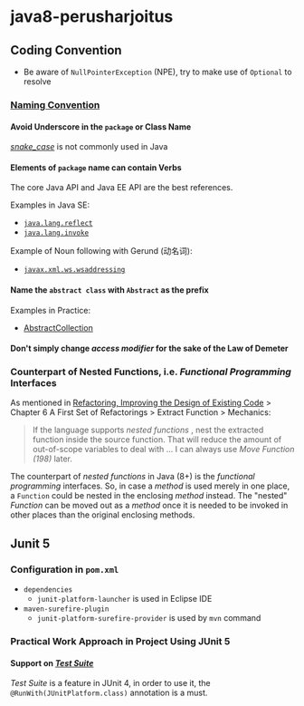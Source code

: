 # java8-perusharjoitus
## Coding Convention
* Be aware of `NullPointerException` (NPE), try to make use of `Optional` to resolve


### [Naming Convention](https://www.oracle.com/java/technologies/javase/codeconventions-namingconventions.html)

#### Avoid Underscore in the `package` or Class Name
[*snake_case*](#) is not commonly used in Java

#### Elements of `package` name can contain Verbs

The core Java API and Java EE API are the best references.

Examples in Java SE:
* [`java.lang.reflect`](https://docs.oracle.com/javase/8/docs/api/java/lang/reflect/package-frame.html)
* [`java.lang.invoke`](https://docs.oracle.com/javase/8/docs/api/java/lang/invoke/package-frame.html)

Example of Noun following with Gerund (动名词):
* [`javax.xml.ws.wsaddressing`](https://docs.oracle.com/javaee/7/api/javax/xml/ws/wsaddressing/package-frame.html)



#### Name the `abstract class` with `Abstract` as the prefix
Examples in Practice:
* [AbstractCollection](https://docs.oracle.com/javase/8/docs/api/java/util/AbstractCollection.html)

#### Don't simply change *access modifier* for the sake of the Law of Demeter

### Counterpart of Nested Functions, i.e. *Functional Programming* Interfaces
As mentioned in [Refactoring, Improving the Design of Existing Code](https://www.amazon.com/Refactoring-Improving-Existing-Addison-Wesley-Signature/dp/0134757599) > Chapter 6 A First Set of Refactorings > Extract Function > Mechanics:

> If the language supports *nested functions* , nest the extracted function inside the source function. That will reduce the amount of out-of-scope variables to deal with ... I can always use *Move Function (198)* later.

The counterpart of *nested functions* in Java (8+) is the *functional programming* interfaces. So, in case a *method* is used merely in one place, a `Function` could be nested in the enclosing *method* instead. The "nested" *Function* can be moved out as a *method* once it is needed to be invoked in other places than the original enclosing methods.  

## Junit 5 
### Configuration in `pom.xml`
* `dependencies`
  * `junit-platform-launcher` is used in Eclipse IDE
* `maven-surefire-plugin`
  * `junit-platform-surefire-provider` is used by `mvn` command
### Practical Work Approach in Project Using JUnit 5
#### Support on [*Test Suite*](https://junit.org/junit5/docs/current/user-guide/#running-tests-junit-platform-runner-test-suite)
*Test Suite* is a feature in JUnit 4, in order to use it, the `@RunWith(JUnitPlatform.class)` annotation is a must. 

